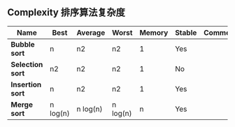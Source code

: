 ## Complexity 排序算法复杂度

| Name               | Best     | Average  | Worst    | Memory | Stable | Comments |
| ------------------ | -------- | -------- | -------- | ------ | ------ | -------- |
| **Bubble sort**    | n        | n2       | n2       | 1      | Yes    |          |
| **Selection sort** | n2       | n2       | n2       | 1      | No     |          |
| **Insertion sort** | n        | n2       | n2       | 1      | Yes    |          |
| **Merge sort**     | n log(n) | n log(n) | n log(n) | n      | Yes    |          |

